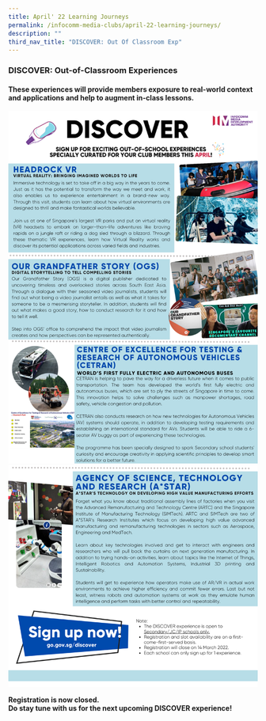 ```yaml
---
title: April' 22 Learning Journeys
permalink: /infocomm-media-clubs/april-22-learning-journeys/
description: ""
third_nav_title: "DISCOVER: Out Of Classroom Exp"
---
```

### DISCOVER: Out-of-Classroom Experiences

#### These experiences will provide members exposure to real-world context and applications and help to augment in-class lessons.

![Discover EDM 1](/images/Icmclub/discover01.png)
![Discover EDM 2](/images/Icmclub/discover02.png)

**Registration is now closed. 
<br>
Do stay tune with us for the next upcoming DISCOVER experience!**